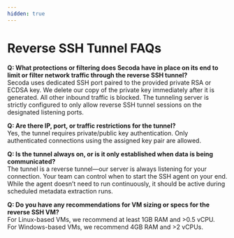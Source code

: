 ```yaml
---
hidden: true
---
```


# Reverse SSH Tunnel FAQs

**Q: What protections or filtering does Secoda have in place on its end to limit or filter network traffic through the reverse SSH tunnel?**\
Secoda uses dedicated SSH port paired to the provided private RSA or ECDSA key. We delete our copy of the private key immediately after it is generated. All other inbound traffic is blocked. The tunneling server is strictly configured to only allow reverse SSH tunnel sessions on the designated listening ports.

**Q: Are there IP, port, or traffic restrictions for the tunnel?**\
Yes, the tunnel requires private/public key authentication. Only authenticated connections using the assigned key pair are allowed.

**Q: Is the tunnel always on, or is it only established when data is being communicated?**\
The tunnel is a reverse tunnel—our server is always listening for your connection. Your team can control when to start the SSH agent on your end. While the agent doesn’t need to run continuously, it should be active during scheduled metadata extraction runs.

**Q: Do you have any recommendations for VM sizing or specs for the reverse SSH VM?**\
For Linux-based VMs, we recommend at least 1GB RAM and >0.5 vCPU.\
For Windows-based VMs, we recommend 4GB RAM and >2 vCPUs.
